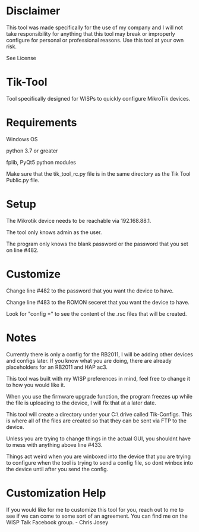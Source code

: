 # Disclaimer
This tool was made specifically for the use of my company and I will not take responsibility for anything that this tool may break or improperly configure for personal or professional reasons. Use this tool at your own risk.

See License

# Tik-Tool
Tool specifically designed for WISPs to quickly configure MikroTik devices.

# Requirements
Windows OS

python 3.7 or greater

fplib, PyQt5 python modules

Make sure that the tik_tool_rc.py file is in the same directory as the Tik Tool Public.py file.

# Setup
The Mikrotik device needs to be reachable via 192.168.88.1.

The tool only knows admin as the user.

The program only knows the blank password or the password that you set on line #482.

# Customize
Change line #482 to the password that you want the device to have.

Change line #483 to the ROMON seceret that you want the device to have.

Look for "config =" to see the content of the .rsc files that will be created.

# Notes
Currently there is only a config for the RB2011, I will be adding other devices and configs later. If you know what you are doing, there are already placeholders for an RB2011 and HAP ac3.

This tool was built with my WISP preferences in mind, feel free to change it to how you would like it.

When you use the firmware upgrade function, the program freezes up while the file is uploading to the device, I will fix that at a later date.

This tool will create a directory under your C:\ drive called Tik-Configs. This is where all of the files are created so that they can be sent via FTP to the device.

Unless you are trying to change things in the actual GUI, you shouldnt have to mess with anything above line #433.

Things act weird when you are winboxed into the device that you are trying to configure when the tool is trying to send a config file, so dont winbox into the device until after you send the config.

# Customization Help
If you would like for me to customize this tool for you, reach out to me to see if we can come to some sort of an agreement. You can find me on the WISP Talk Facebook group. - Chris Josey
